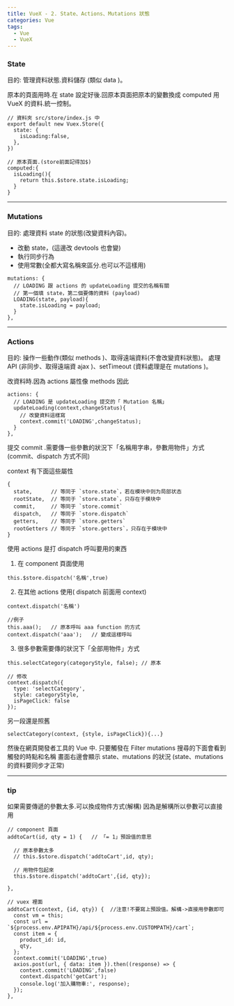 ```yaml
---
title: VueX - 2. State、Actions、Mutations 狀態
categories: Vue
tags: 
  - Vue
  - VueX
---
```

### State
目的: 管理資料狀態.資料儲存 (類似 data )。

原本的頁面用時.在 state 設定好後.回原本頁面把原本的變數換成 computed 用 VueX 的資料.統一控制。
<!--more-->
```
// 資料夾 src/store/index.js 中
export default new Vuex.Store({
  state: {
    isLoading:false,
  },
})

// 原本頁面.(store前面記得加$)
computed:{
  isLoading(){
    return this.$store.state.isLoading;
  }
}
```

-------------------------------------------------------------------
### Mutations
目的: 處理資料 state 的狀態(改變資料內容)。
- 改動 state，(這邊改 devtools 也會變)
- 執行同步行為
- 使用常數(全都大寫名稱來區分.也可以不這樣用)

```
mutations: { 
  // LOADING 跟 actions 的 updateLoading 提交的名稱有關
  // 第一個填 state，第二個要傳的資料 (payload)
  LOADING(state, payload){
    state.isLoading = payload;
  }
},
```


------------------------------------------------------------------------------
### Actions
目的: 操作一些動作(類似 methods )、取得遠端資料(不會改變資料狀態)。
處理 API (非同步、取得遠端資 ajax )、setTimeout (資料處理是在 mutations )。

改資料時.因為 actions 屬性像 methods 因此

```
actions: { 
  // LOADING 是 updateLoading 提交的「 Mutation 名稱」
  updateLoading(context,changeStatus){
    // 改變資料這樣寫
    context.commit('LOADING',changeStatus);
  }
},
```

提交 commit .需要傳一些參數的狀況下「名稱用字串，參數用物件」方式
(commit、dispatch 方式不同)

context 有下面這些屬性
```
{
  state,      // 等同于 `store.state`，若在模块中则为局部状态
  rootState,  // 等同于 `store.state`，只存在于模块中
  commit,     // 等同于 `store.commit`
  dispatch,   // 等同于 `store.dispatch`
  getters,    // 等同于 `store.getters`
  rootGetters // 等同于 `store.getters`，只存在于模块中
}
```

使用 actions 是打 dispatch 呼叫要用的東西
1. 在 component 頁面使用
```
this.$store.dispatch('名稱',true)
```

2. 在其他 actions 使用( dispatch 前面用 context)
```
context.dispatch('名稱')

//例子
this.aaa();   // 原本呼叫 aaa function 的方式
context.dispatch('aaa');   // 變成這樣呼叫
```

3. 很多參數需要傳的狀況下「全部用物件」方式
```
this.selectCategory(categoryStyle, false); // 原本

// 修改
context.dispatch({
  type: 'selectCategory',
  style: categoryStyle,
  isPageClick: false
});
```

  另一段還是照舊
  ```
  selectCategory(context, {style, isPageClick}){...}
  ```

然後在網頁開發者工具的 Vue 中.
只要觸發在 Filter mutations 搜尋的下面會看到觸發的時點和名稱
畫面右邊會顯示 state、mutations 的狀況
(state、mutations 的資料要同步才正常)


-------------------------------------------------------------------------
### tip
如果需要傳遞的參數太多.可以換成物件方式(解構)
因為是解構所以參數可以直接用
```
// component 頁面
addtoCart(id, qty = 1) {   // 「= 1」預設值的意思

  // 原本參數太多
  // this.$store.dispatch('addtoCart',id, qty);

  // 用物件包起來
  this.$store.dispatch('addtoCart',{id, qty});

},

// vuex 裡面
addtoCart(context, {id, qty}) {  //注意!不要寫上預設值。解構->直接用參數即可
  const vm = this;
  const url = `${process.env.APIPATH}/api/${process.env.CUSTOMPATH}/cart`;
  const item = {
    product_id: id,
    qty,
  };
  context.commit('LOADING',true)
  axios.post(url, { data: item }).then((response) => {
    context.commit('LOADING',false)
    context.dispatch('getCart');
    console.log('加入購物車:', response);
  });
},
```
